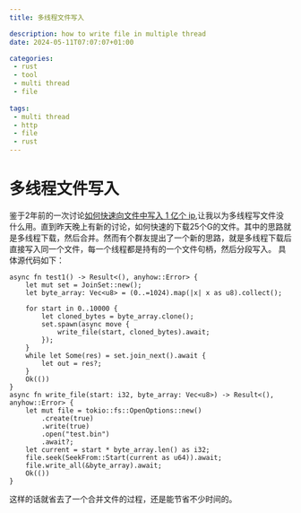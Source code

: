 ```yaml
---
title: 多线程文件写入

description: how to write file in multiple thread
date: 2024-05-11T07:07:07+01:00

categories:
 - rust 
 - tool
 - multi thread
 - file
 
tags:
 - multi thread
 - http
 - file
 - rust 
---
```


# 多线程文件写入
鉴于2年前的一次讨论[如何快速向文件中写入 1 亿个 ip](https://v2ex.com/t/845892#reply66),让我以为多线程写文件没什么用。直到昨天晚上有新的讨论，如何快速的下载25个G的文件。其中的思路就是多线程下载，然后合并。然而有个群友提出了一个新的思路，就是多线程下载后直接写入同一个文件，每一个线程都是持有的一个文件句柄，然后分段写入。
具体源代码如下：
```
async fn test1() -> Result<(), anyhow::Error> {
    let mut set = JoinSet::new();
    let byte_array: Vec<u8> = (0..=1024).map(|x| x as u8).collect();

    for start in 0..10000 {
        let cloned_bytes = byte_array.clone();
        set.spawn(async move {
            write_file(start, cloned_bytes).await;
        });
    }
    while let Some(res) = set.join_next().await {
        let out = res?;
    }
    Ok(())
}
async fn write_file(start: i32, byte_array: Vec<u8>) -> Result<(), anyhow::Error> {
    let mut file = tokio::fs::OpenOptions::new()
        .create(true)
        .write(true)
        .open("test.bin")
        .await?;
    let current = start * byte_array.len() as i32;
    file.seek(SeekFrom::Start(current as u64)).await;
    file.write_all(&byte_array).await;
    Ok(())
}
```
这样的话就省去了一个合并文件的过程，还是能节省不少时间的。
